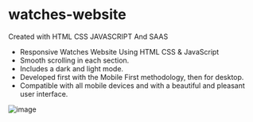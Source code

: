 # watches-website
Created with HTML CSS JAVASCRIPT And SAAS
- Responsive Watches Website Using HTML CSS & JavaScript
- Smooth scrolling in each section.
- Includes a dark and light mode.
- Developed first with the Mobile First methodology, then for desktop.
- Compatible with all mobile devices and with a beautiful and pleasant user interface.

![image](https://github.com/Palkadam/watches-website/assets/122198973/cc6e6ba0-86ce-4c94-bb1d-a58014d63440)


